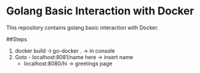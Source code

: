 # Golang Basic Interaction with Docker
This repository contains golang basic interaction with Docker.

##Steps
1. docker build -t go-docker . -> in console
2. Goto - localhost:8081/name here -> insert name
	- localhost:8080/hi -> greetings page
